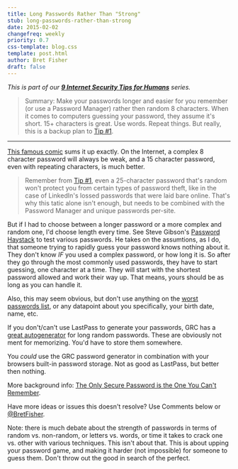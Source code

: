 ```yaml
---
title: Long Passwords Rather Than "Strong"
stub: long-passwords-rather-than-strong
date: 2015-02-02
changefreq: weekly
priority: 0.7
css-template: blog.css
template: post.html
author: Bret Fisher
draft: false
---
```


*This is part of our **[9 Internet Security Tips for Humans](/2015/01/26/9-internet-security-tips-for-humans/)** series.*

>Summary: Make your passwords longer and easier for you remember (or use a Password Manager) rather then random 8 characters. When it comes to computers guessing your password, they assume it's short. 15+ characters is great. Use words. Repeat things. But really, this is a backup plan to [Tip #1](/2015/01/27/never-use-the-same-password-twice/).

-------------

[This famous comic](http://xkcd.com/936/) sums it up exactly. On the Internet, a complex 8 character password will always be weak, and a 15 character password, even with repeating characters, is much better.

>Remember from [Tip #1](/2015/01/27/never-use-the-same-password-twice/), even a 25-character password that's random won't protect you from certain types of password theft, like in the case of LinkedIn's lossed passwords that were laid bare online. That's why this tatic alone isn't enough, but needs to be combined with the Password Manager and unique passwords per-site.

But if I had to choose between a longer password or a more complex and random one, I'd choose length every time. See Steve Gibson's [Password Haystack](https://www.grc.com/haystack.htm) to test various passwords. He takes on the assumtions, as I do, that someone trying to rapidly guess your password knows nothing about it. They don't know *IF* you used a complex password, or how long it is. So after they go through the most commonly used passwords, they have to start guessing, one character at a time. They will start with the shortest password allowed and work their way up. That means, yours should be as long as you can handle it.

Also, this may seem obvious, but don't use anything on the [worst passwords list](http://www.cnet.com/news/worst-passwords-of-2014-are-just-as-awful-as-you-can-imagine/), or any datapoint about you specifically, your birth date, name, etc.

If you don't/can't use LastPass to generate your passwords, GRC has a [great autogenerator](https://www.grc.com/passwords.htm) for long random passwords. These are obviously not ment for memorizing. You'd have to store them somewhere.  

You *could* use the GRC password generator in combination with your browsers built-in password storage. Not as good as LastPass, but better then nothing.

More background info: [The Only Secure Password is the One You Can't Remember](http://lifehacker.com/5785420/the-only-secure-password-is-the-one-you-cant-remember).

Have more ideas or issues this doesn't resolve? Use Comments below or [@BretFisher](http://twitter.com/bretfisher).

Note: there is much debate about the strength of passwords in terms of random vs. non-random, or letters vs. words, or time it takes to crack one vs. other with various techniques. This isn't about that. This is about upping your password game, and making it harder (not impossible) for someone to guess them. Don't throw out the good in search of the perfect.
